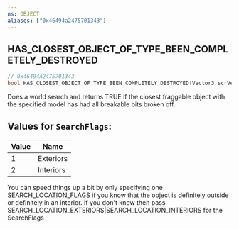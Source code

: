 ```yaml
---
ns: OBJECT
aliases: ["0x46494a2475701343"]
---
```

## HAS_CLOSEST_OBJECT_OF_TYPE_BEEN_COMPLETELY_DESTROYED

```c
// 0x46494A2475701343
bool HAS_CLOSEST_OBJECT_OF_TYPE_BEEN_COMPLETELY_DESTROYED(Vector3 scrVecPosition, float Radius, Hash modelHash, int SearchFlags);
```

Does a world search and returns TRUE if the closest fraggable object with the specified model has had all breakable bits broken off.

## Values for `SearchFlags`:
| Value | Name |
| --- | --- |
| 1 | Exteriors |
| 2 | Interiors |


You can speed things up a bit by only specifying one SEARCH_LOCATION_FLAGS if you know that the object is definitely outside or definitely in an interior. If you don't know then pass SEARCH_LOCATION_EXTERIORS|SEARCH_LOCATION_INTERIORS for the SearchFlags

